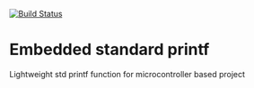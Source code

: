 [![Build Status](https://travis-ci.org/binarymaker/embedded-printf.svg?branch=develop)](https://travis-ci.org/binarymaker/embedded-printf)

# Embedded standard printf

Lightweight std printf function for microcontroller based project